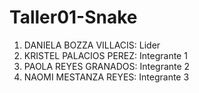 # Taller01-Snake
<ol>
  <li> DANIELA BOZZA VILLACIS: Lider</li>
  <li> KRISTEL PALACIOS PEREZ: Integrante 1</li>
  <li> PAOLA REYES GRANADOS: Integrante 2</li>
  <li> NAOMI MESTANZA REYES: Integrante 3</li>
</ol>
